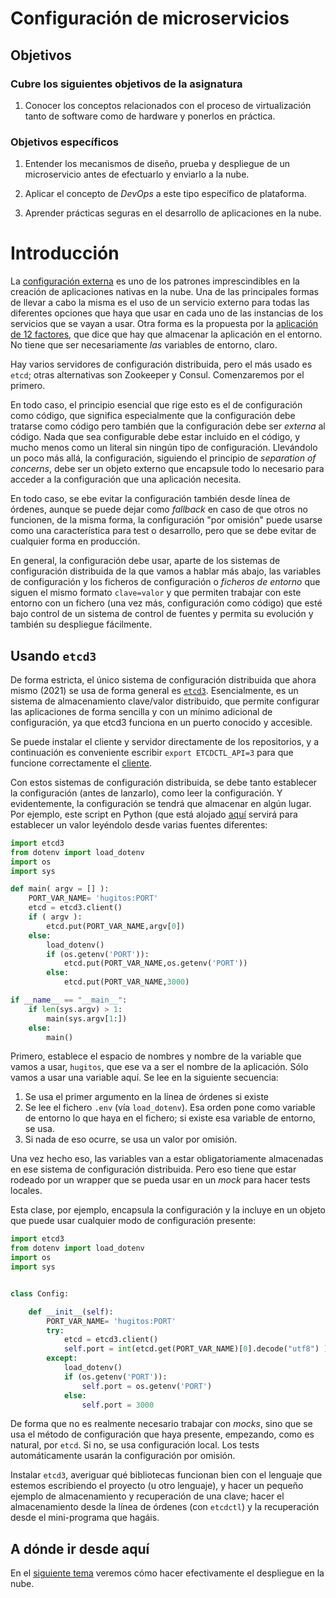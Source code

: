 # Configuración de microservicios

<!--@
prev: REST
next: Microservicios
-->

<div class="objetivos" markdown="1">

## Objetivos

### Cubre los siguientes objetivos de la asignatura

1. Conocer los conceptos relacionados con el proceso de virtualización
   tanto de software como de hardware y ponerlos en práctica.

### Objetivos específicos

1. Entender los mecanismos de diseño, prueba y despliegue de un
   microservicio antes de efectuarlo y enviarlo a la nube.

2. Aplicar el concepto de *DevOps* a este tipo específico de plataforma.

3. Aprender prácticas seguras en el desarrollo de aplicaciones en la
   nube.

</div>

# Introducción

La
[configuración externa](https://microservices.io/patterns/externalized-configuration.html)
es
uno de los patrones imprescindibles en la creación de aplicaciones
nativas en la nube. Una de las principales formas de llevar a cabo la misma es el uso de un servicio
externo para todas las diferentes opciones que haya que usar en cada
uno de las instancias de los servicios que se vayan a usar. Otra forma
es la propuesta por la [aplicación de 12 factores](https://12factor.net/config),
que dice que hay que almacenar la aplicación en el entorno. No tiene
que ser necesariamente *las* variables de entorno, claro.

Hay varios servidores de configuración distribuida, pero el más
usado es `etcd`; otras alternativas son Zookeeper y
Consul. Comenzaremos por el primero.

En todo caso, el principio esencial que rige esto es el de
configuración como código, que significa especialmente que la
configuración debe tratarse como código pero también que la
configuración debe ser *externa* al código. Nada que sea configurable
debe estar incluido en el código, y mucho menos como un literal sin
ningún tipo de configuración.  Llevándolo un poco más allá, la
configuración, siguiendo el principio de *separation of concerns*,
debe ser un objeto externo que encapsule todo lo necesario para
acceder a la configuración que una aplicación necesita.

En todo caso, se ebe evitar la configuración también desde línea de
órdenes, aunque se puede dejar como *fallback* en caso de que otros no
funcionen, de la misma forma, la configuración "por omisión" puede
usarse como una característica para test o desarrollo, pero que se
debe evitar de cualquier forma en producción.

En general, la configuración debe usar, aparte de los sistemas de
configuración distribuida de la que vamos a hablar más abajo, las
variables de configuración y los ficheros de configuración o *ficheros
de entorno* que siguen el mismo formato `clave=valor` y que permiten
trabajar con este entorno con un fichero (una vez más, configuración
como código) que esté bajo control de un sistema de control de fuentes
y permita su evolución y también su despliegue fácilmente.



## Usando `etcd3`

De forma estricta, el único sistema de configuración distribuida que
ahora mismo (2021) se usa de forma general
es [`etcd3`](https://etcd.io). Esencialmente, es un sistema de
almacenamiento clave/valor distribuido, que permite configurar las
aplicaciones de forma sencilla y con un mínimo adicional de
configuración, ya que etcd3 funciona en un puerto conocido y
accesible.

Se
puede instalar el cliente y servidor directamente de los
repositorios, y a continuación es conveniente escribir `export
ETCDCTL_API=3` para que funcione correctamente
el [cliente](https://etcd.io/docs/v3.4.0/dl-build/).

Con estos sistemas de configuración distribuida, se debe tanto
establecer la configuración (antes de lanzarlo), como leer la
configuración. Y evidentemente, la configuración se tendrá que
almacenar en algún lugar. Por ejemplo, este script en Python (que está
alojado [aquí](https://github.com/JJ/tests-python) servirá para
establecer un valor leyéndolo desde varias fuentes diferentes:

```python
import etcd3
from dotenv import load_dotenv
import os
import sys

def main( argv = [] ):
    PORT_VAR_NAME= 'hugitos:PORT'
    etcd = etcd3.client()
    if ( argv ):
        etcd.put(PORT_VAR_NAME,argv[0])
    else:
        load_dotenv()
        if (os.getenv('PORT')):
            etcd.put(PORT_VAR_NAME,os.getenv('PORT'))
        else:
            etcd.put(PORT_VAR_NAME,3000)

if __name__ == "__main__":
    if len(sys.argv) > 1:
        main(sys.argv[1:])
    else:
        main()
```

Primero, establece el espacio de nombres y nombre de la variable que
vamos a usar, `hugitos`, que ese va a ser el nombre de la
aplicación. Sólo vamos a usar una variable aquí. Se lee en la
siguiente secuencia:

1. Se usa el primer argumento en la línea de órdenes si existe
2. Se lee el fichero `.env` (vía `load_dotenv`). Esa orden pone como
   variable de entorno lo que haya en el fichero; si existe esa
   variable de entorno, se usa.
3. Si nada de eso ocurre, se usa un valor por omisión.

Una vez hecho eso, las variables van a estar obligatoriamente
almacenadas en ese sistema de configuración distribuida. Pero eso
tiene que estar rodeado por un wrapper que se pueda usar en un *mock*
para hacer tests locales.

Esta clase, por ejemplo, encapsula la configuración y la incluye en un
objeto que puede usar cualquier modo de configuración presente:

```python
import etcd3
from dotenv import load_dotenv
import os
import sys


class Config:

    def __init__(self):
        PORT_VAR_NAME= 'hugitos:PORT'
        try:
            etcd = etcd3.client()
            self.port = int(etcd.get(PORT_VAR_NAME)[0].decode("utf8") )
        except:
            load_dotenv()
            if (os.getenv('PORT')):
                self.port = os.getenv('PORT')
            else:
                self.port = 3000
```

De forma que no es realmente necesario trabajar con *mocks*, sino que
se usa el método de configuración que haya presente, empezando, como
es natural, por `etcd`. Si no, se usa configuración local. Los tests
automáticamente usarán la configuración por omisión.

<div class='ejercicios' markdown="1">

Instalar `etcd3`, averiguar qué bibliotecas funcionan bien con el
lenguaje que estemos escribiendo el proyecto (u otro lenguaje), y
hacer un pequeño ejemplo de almacenamiento y recuperación de una
clave; hacer el almacenamiento desde la línea de órdenes (con
`etcdctl`) y la recuperación desde el mini-programa que hagáis.

</div>

## A dónde ir desde aquí

En el [siguiente tema](Microservicios.md) veremos cómo hacer efectivamente el
despliegue en la nube.
